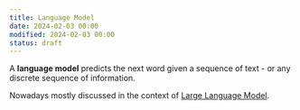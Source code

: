 ```yaml
---
title: Language Model
date: 2024-02-03 00:00
modified: 2024-02-03 00:00
status: draft
---
```


A **language model** predicts the next word given a sequence of text - or any discrete sequence of information.

Nowadays mostly discussed in the context of [Large Language Model](../../../permanent/large-language-model.md).
